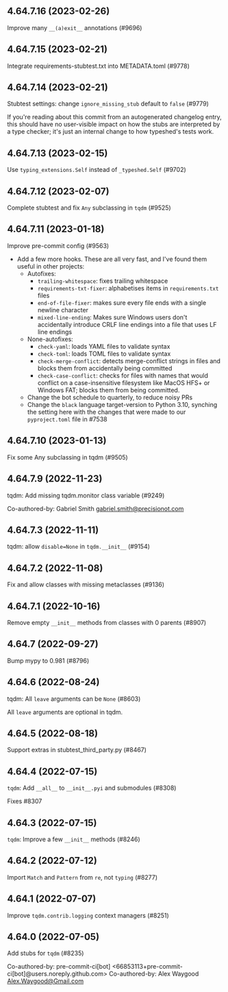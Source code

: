 ## 4.64.7.16 (2023-02-26)

Improve many `__(a)exit__` annotations (#9696)

## 4.64.7.15 (2023-02-21)

Integrate requirements-stubtest.txt into METADATA.toml (#9778)

## 4.64.7.14 (2023-02-21)

Stubtest settings: change `ignore_missing_stub` default to `false` (#9779)

If you're reading about this commit from an autogenerated changelog entry, this should have no user-visible impact on how the stubs are interpreted by a type checker; it's just an internal change to how typeshed's tests work.

## 4.64.7.13 (2023-02-15)

Use `typing_extensions.Self` instead of `_typeshed.Self` (#9702)

## 4.64.7.12 (2023-02-07)

Complete stubtest and fix `Any` subclassing in `tqdm` (#9525)

## 4.64.7.11 (2023-01-18)

Improve pre-commit config (#9563)

- Add a few more hooks. These are all very fast, and I've found them useful in other projects:
  - Autofixes:
    - `trailing-whitespace`: fixes trailing whitespace
    - `requirements-txt-fixer`: alphabetises items in `requirements.txt` files
    - `end-of-file-fixer`: makes sure every file ends with a single newline character
    - `mixed-line-ending`: Makes sure Windows users don't accidentally introduce CRLF line endings into a file that uses LF line endings
  - None-autofixes:
    - `check-yaml`: loads YAML files to validate syntax
    - `check-toml`: loads TOML files to validate syntax
    - `check-merge-conflict`: detects merge-conflict strings in files and blocks them from accidentally being committed
    - `check-case-conflict`: checks for files with names that would conflict on a case-insensitive filesystem like MacOS HFS+ or Windows FAT; blocks them from being committed.
  - Change the bot schedule to quarterly, to reduce noisy PRs
  - Change the `black` language target-version to Python 3.10, synching the setting here with the changes that were made to our `pyproject.toml` file in #7538

## 4.64.7.10 (2023-01-13)

Fix some Any subclassing in tqdm (#9505)

## 4.64.7.9 (2022-11-23)

tqdm: Add missing tqdm.monitor class variable (#9249)

Co-authored-by: Gabriel Smith <gabriel.smith@precisionot.com>

## 4.64.7.3 (2022-11-11)

tqdm: allow `disable=None` in `tqdm.__init__` (#9154)

## 4.64.7.2 (2022-11-08)

Fix and allow classes with missing metaclasses (#9136)

## 4.64.7.1 (2022-10-16)

Remove empty `__init__` methods from classes with 0 parents (#8907)

## 4.64.7 (2022-09-27)

Bump mypy to 0.981 (#8796)

## 4.64.6 (2022-08-24)

tqdm: All `leave` arguments can be `None` (#8603)

All `leave` arguments are optional in tqdm.

## 4.64.5 (2022-08-18)

Support extras in stubtest_third_party.py (#8467)

## 4.64.4 (2022-07-15)

`tqdm`: Add `__all__` to `__init__.pyi` and submodules (#8308)

Fixes #8307

## 4.64.3 (2022-07-15)

`tqdm`: Improve a few `__init__` methods (#8246)

## 4.64.2 (2022-07-12)

Import `Match` and `Pattern` from `re`, not `typing` (#8277)

## 4.64.1 (2022-07-07)

Improve `tqdm.contrib.logging` context managers (#8251)

## 4.64.0 (2022-07-05)

Add stubs for `tqdm` (#8235)

Co-authored-by: pre-commit-ci[bot] <66853113+pre-commit-ci[bot]@users.noreply.github.com>
Co-authored-by: Alex Waygood <Alex.Waygood@Gmail.com>

